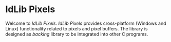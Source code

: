 # IdLib Pixels
Welcome to *IdLib Pixels*.
*IdLib Pixels* provides cross-platform (Windows and Linux) functionality related to pixels and pixel buffers.
The library is designed as *backing* library to be integrated into other C programs.

